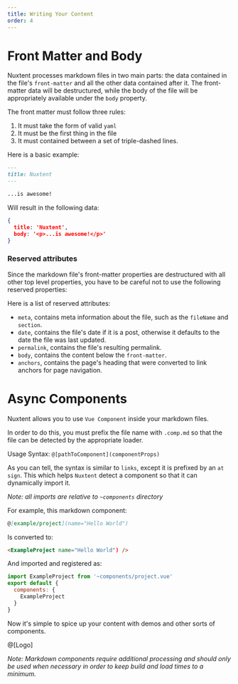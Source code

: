 ```yaml
---
title: Writing Your Content
order: 4
---
```


# Front Matter and Body

Nuxtent processes markdown files in two main parts: the data contained in the file's `front-matter` and all the other data contained after it. The front-matter data will be destructured, while the body of the file will be appropriately available under the `body` property.

The front matter must follow three rules:

1. It must take the form of valid `yaml`
2. It must be the first thing in the file
3. It must contained between a set of triple-dashed lines.

Here is a basic example:

```md
---
title: Nuxtent
---

...is awesome!

```

Will result in the following data:

```json
{
  title: 'Nuxtent',
  body: '<p>...is awesome!</p>'
}
```

### Reserved attributes

Since the markdown file's front-matter properties are destructured with all other top level properties, you have to be careful not to use the following reserved properties:

Here is a list of reserved attributes:

- `meta`, contains meta information about the file, such as the `fileName` and `section`.
- `date`, contains the file's date if it is a post, otherwise it defaults to the date the file was last updated.
- `permalink`, contains the file's resulting permalink.
- `body`, contains the content below the `front-matter`.
- `anchors`, contains the page's heading that were converted to link anchors for page navigation.

# Async Components

Nuxtent allows you to use `Vue Component` inside your markdown files.

In order to do this, you must prefix the file name with `.comp.md` so that the file can be detected by the appropriate loader.

Usage Syntax: `@[pathToComponent](componentProps)`

As you can tell, the syntax is similar to `links`, except it is prefixed by an `at sign`. This which helps `Nuxtent` detect a component so that it can dynamically import it.

*Note: all imports are relative to `~components` directory*

For example, this markdown component:

```md
@[example/project](name="Hello World")
```

Is converted to:

```html
<ExampleProject name="Hello World") />
```

And imported and registered as:

```js
import ExampleProject from '~components/project.vue'
export default {
  components: {
    ExampleProject
  }
}
```

Now it's simple to spice up your content with demos and other sorts of components.

@[Logo]


*Note: Markdown components require additional processing and should only be used when necessary in order to keep build and load times to a minimum.*
